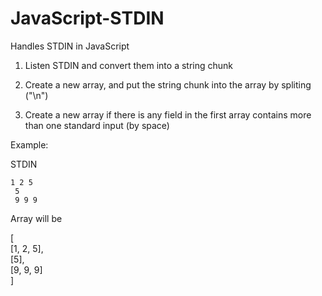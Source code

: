 JavaScript-STDIN
================

Handles STDIN in JavaScript

1. Listen STDIN and convert them into a string chunk

2. Create a new array, and put the string chunk into the array by spliting ("\n")

3. Create a new array if there is any field in the first array contains more than one standard input (by space)

Example:

STDIN

<code>1 2 5<br>
5<br>
9 9 9<br></code>

Array will be

[<br>
	[1, 2, 5],<br>
	[5],<br>
	[9, 9, 9]<br>
]<br>